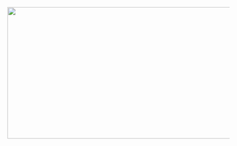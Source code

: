 <p align="left">
  <img width="600" height="300" src="https://github.com/ankur715/ms_data_science/python542/html.JPG"> 
</p>

